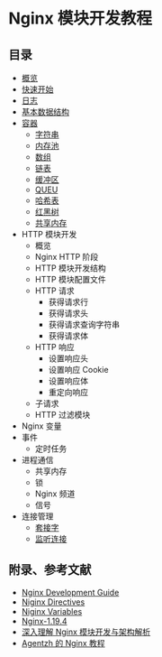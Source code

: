 # Nginx 模块开发教程

## 目录

- [概览](overview.md)
- [快速开始](quick-start.md)
- [日志](log.md)
- [基本数据结构](base-data-structure.md)
- [容器](containers/overview.md)
  - [字符串](containers/string.md)
  - [内存池](containers/pool.md)
  - [数组](containers/array.md)
  - [链表](containers/list.md)
  - [缓冲区](containers/buf.md)
  - [QUEU](containers/queue.md)
  - [哈希表](containers/hash.md)
  - [红黑树](containers/rbt.md)
  - [共享内存](containers/share-memory.md)
- HTTP 模块开发
  - 概览
  - Nginx HTTP 阶段
  - HTTP 模块开发结构
  - HTTP 模块配置文件
  - HTTP 请求
    - 获得请求行
    - 获得请求头
    - 获得请求查询字符串
    - 获得请求体
  - HTTP 响应
    - 设置响应头
    - 设置响应 Cookie
    - 设置响应体
    - 重定向响应
  - 子请求
  - HTTP 过滤模块
- Nginx 变量
- 事件
  - 定时任务
- 进程通信
  - 共享内存
  - 锁
  - Nginx 频道
  - 信号
- 连接管理
  - [套接字](connections/socket.md)
  - [监听连接](connections/listen.md)

## 附录、参考文献

- [Nginx Development Guide](https://nginx.org/en/docs/dev/development_guide.html)
- [Niginx Directives](https://nginx.org/en/docs/dirindex.html)
- [Niginx Variables](https://nginx.org/en/docs/varindex.html)
- [Nginx-1.19.4](https://nginx.org/en/download.html)
- [深入理解 Nginx 模块开发与架构解析](https://book.douban.com/subject/26745255/)
- [Agentzh 的 Nginx 教程](https://openresty.net.cn/agentzh-nginx-guide.html)